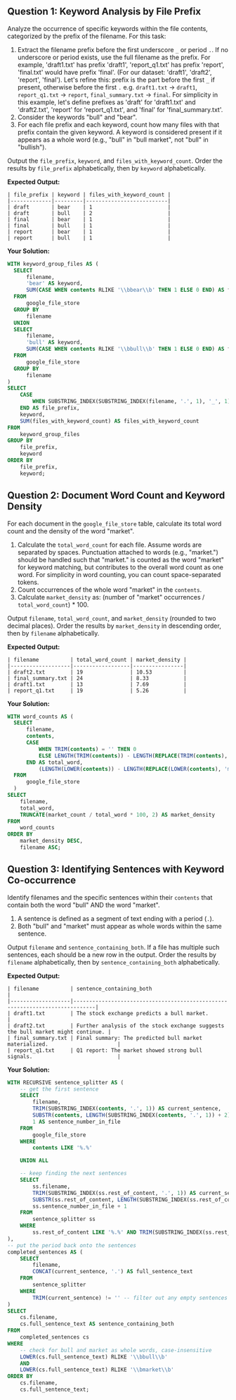 ## Question 1: Keyword Analysis by File Prefix

Analyze the occurrence of specific keywords within the file contents, categorized by the prefix of the filename.
For this task:

1. Extract the filename prefix before the first underscore `_` or period `.`. If no underscore or period exists, use the full filename as the prefix. For example, 'draft1.txt' has prefix 'draft1', 'report_q1.txt' has prefix 'report', 'final.txt' would have prefix 'final'. (For our dataset: 'draft1', 'draft2', 'report', 'final'). Let's refine this: prefix is the part before the first `_` if present, otherwise before the first `.` e.g. `draft1.txt` -> `draft1`, `report_q1.txt` -> `report`, `final_summary.txt` -> `final`. For simplicity in this example, let's define prefixes as 'draft' for 'draft1.txt' and 'draft2.txt', 'report' for 'report_q1.txt', and 'final' for 'final_summary.txt'.
2. Consider the keywords "bull" and "bear".
3. For each file prefix and each keyword, count how many files with that prefix contain the given keyword. A keyword is considered present if it appears as a whole word (e.g., "bull" in "bull market", not "bull" in "bullish").

Output the `file_prefix`, `keyword`, and `files_with_keyword_count`.
Order the results by `file_prefix` alphabetically, then by `keyword` alphabetically.

**Expected Output:**

```
| file_prefix | keyword | files_with_keyword_count |
|-------------|---------|--------------------------|
| draft       | bear    | 1                        |
| draft       | bull    | 2                        |
| final       | bear    | 1                        |
| final       | bull    | 1                        |
| report      | bear    | 1                        |
| report      | bull    | 1                        |
```

**Your Solution:**

````sql
WITH keyword_group_files AS (
  SELECT
      filename,
      'bear' AS keyword,
      SUM(CASE WHEN contents RLIKE '\\bbear\\b' THEN 1 ELSE 0 END) AS files_with_keyword_count
  FROM
      google_file_store
  GROUP BY
      filename
  UNION
  SELECT
      filename,
      'bull' AS keyword,
      SUM(CASE WHEN contents RLIKE '\\bbull\\b' THEN 1 ELSE 0 END) AS files_with_keyword_count
  FROM
      google_file_store
  GROUP BY
      filename
)
SELECT
	CASE
    	WHEN SUBSTRING_INDEX(SUBSTRING_INDEX(filename, '.', 1), '_', 1) LIKE 'draft%' THEN 'draft' ELSE SUBSTRING_INDEX(SUBSTRING_INDEX(filename, '.', 1), '_', 1)
    END AS file_prefix,
    keyword,
    SUM(files_with_keyword_count) AS files_with_keyword_count
FROM
	keyword_group_files
GROUP BY
	file_prefix,
    keyword
ORDER BY
	file_prefix,
    keyword;
````

## Question 2: Document Word Count and Keyword Density

For each document in the `google_file_store` table, calculate its total word count and the density of the word "market".

1. Calculate the `total_word_count` for each file. Assume words are separated by spaces. Punctuation attached to words (e.g., "market.") should be handled such that "market." is counted as the word "market" for keyword matching, but contributes to the overall word count as one word. For simplicity in word counting, you can count space-separated tokens.
2. Count occurrences of the whole word "market" in the `contents`.
3. Calculate `market_density` as: (number of "market" occurrences / `total_word_count`) * 100.

Output `filename`, `total_word_count`, and `market_density` (rounded to two decimal places).
Order the results by `market_density` in descending order, then by `filename` alphabetically.


**Expected Output:**

```
| filename          | total_word_count | market_density |
|-------------------|------------------|----------------|
| draft2.txt        | 19               | 10.53          |
| final_summary.txt | 24               | 8.33           |
| draft1.txt        | 13               | 7.69           |
| report_q1.txt     | 19               | 5.26           |
```

**Your Solution:**

````sql
WITH word_counts AS (
  SELECT
      filename,
      contents,
      CASE
          WHEN TRIM(contents) = '' THEN 0
          ELSE LENGTH(TRIM(contents)) - LENGTH(REPLACE(TRIM(contents), ' ', '')) + 1
      END AS total_word,
          (LENGTH(LOWER(contents)) - LENGTH(REPLACE(LOWER(contents), 'market', ''))) / LENGTH('market') AS market_count
  FROM
      google_file_store
  )
SELECT
  	filename,
    total_word,
    TRUNCATE(market_count / total_word * 100, 2) AS market_density
FROM
	word_counts
ORDER BY
	market_density DESC,
    filename ASC;
````


## Question 3: Identifying Sentences with Keyword Co-occurrence

Identify filenames and the specific sentences within their `contents` that contain both the word "bull" AND the word "market".

1. A sentence is defined as a segment of text ending with a period (`.`).
2. Both "bull" and "market" must appear as whole words within the same sentence.

Output `filename` and `sentence_containing_both`. If a file has multiple such sentences, each should be a new row in the output.
Order the results by `filename` alphabetically, then by `sentence_containing_both` alphabetically.


**Expected Output:**

```
| filename          | sentence_containing_both                                                    |
|-------------------|-----------------------------------------------------------------------------|
| draft1.txt        | The stock exchange predicts a bull market.                                  |
| draft2.txt        | Further analysis of the stock exchange suggests the bull market might continue. |
| final_summary.txt | Final summary: The predicted bull market materialized.                      |
| report_q1.txt     | Q1 report: The market showed strong bull signals.                           |
```

**Your Solution:**

````sql
WITH RECURSIVE sentence_splitter AS (
    -- get the first sentence
    SELECT
        filename,
        TRIM(SUBSTRING_INDEX(contents, '.', 1)) AS current_sentence,
        SUBSTR(contents, LENGTH(SUBSTRING_INDEX(contents, '.', 1)) + 2) AS rest_of_content,
        1 AS sentence_number_in_file
    FROM
        google_file_store
    WHERE
        contents LIKE '%.%'

    UNION ALL

    -- keep finding the next sentences
    SELECT
        ss.filename,
        TRIM(SUBSTRING_INDEX(ss.rest_of_content, '.', 1)) AS current_sentence,
        SUBSTR(ss.rest_of_content, LENGTH(SUBSTRING_INDEX(ss.rest_of_content, '.', 1)) + 2) AS rest_of_content,
        ss.sentence_number_in_file + 1
    FROM
        sentence_splitter ss
    WHERE
        ss.rest_of_content LIKE '%.%' AND TRIM(SUBSTRING_INDEX(ss.rest_of_content, '.', 1)) != ''
),
-- put the period back onto the sentences
completed_sentences AS (
    SELECT
        filename,
        CONCAT(current_sentence, '.') AS full_sentence_text
    FROM
        sentence_splitter
    WHERE
        TRIM(current_sentence) != '' -- filter out any empty sentences
)
SELECT
    cs.filename,
    cs.full_sentence_text AS sentence_containing_both
FROM
    completed_sentences cs
WHERE
    -- check for bull and market as whole words, case-insensitive
    LOWER(cs.full_sentence_text) RLIKE '\\bbull\\b'
    AND
    LOWER(cs.full_sentence_text) RLIKE '\\bmarket\\b'
ORDER BY
    cs.filename,
    cs.full_sentence_text;
````
